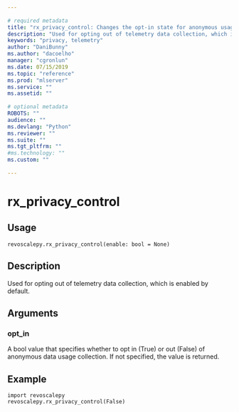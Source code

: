 ```yaml
--- 
 
# required metadata 
title: "rx_privacy_control: Changes the opt-in state for anonymous usage collection (revoscalepy)" 
description: "Used for opting out of telemetry data collection, which is enabled by default." 
keywords: "privacy, telemetry" 
author: "DaniBunny"
ms.author: "dacoelho" 
manager: "cgronlun" 
ms.date: 07/15/2019
ms.topic: "reference" 
ms.prod: "mlserver" 
ms.service: "" 
ms.assetid: "" 
 
# optional metadata 
ROBOTS: "" 
audience: "" 
ms.devlang: "Python" 
ms.reviewer: "" 
ms.suite: "" 
ms.tgt_pltfrm: "" 
#ms.technology: "" 
ms.custom: "" 
 
---
```


# rx_privacy_control


 


## Usage



```
revoscalepy.rx_privacy_control(enable: bool = None)
```





## Description

Used for opting out of telemetry data collection, which is enabled by default.


## Arguments


### opt_in

A bool value that specifies whether to opt in (True) or out (False) of anonymous data usage collection.
If not specified, the value is returned.


## Example



```
import revoscalepy
revoscalepy.rx_privacy_control(False)
```

